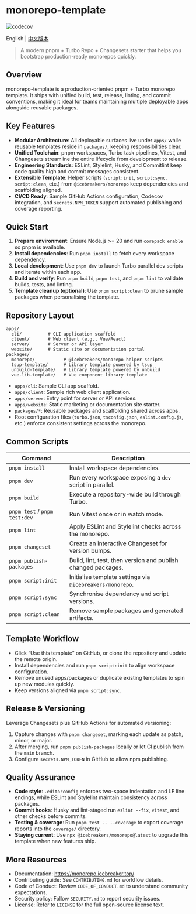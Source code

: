 # monorepo-template

[![codecov](https://codecov.io/gh/sonofmagic/monorepo-template/branch/main/graph/badge.svg?token=mWA3D53rSl)](https://codecov.io/gh/sonofmagic/monorepo-template)

English | [中文版本](README.zh-CN.md)

> A modern pnpm + Turbo Repo + Changesets starter that helps you bootstrap production-ready monorepos quickly.

## Overview

monorepo-template is a production-oriented pnpm + Turbo monorepo template. It ships with unified build, test, release, linting, and commit conventions, making it ideal for teams maintaining multiple deployable apps alongside reusable packages.

## Key Features

- **Modular Architecture**: All deployable surfaces live under `apps/` while reusable templates reside in `packages/`, keeping responsibilities clear.
- **Unified Toolchain**: pnpm workspaces, Turbo task pipelines, Vitest, and Changesets streamline the entire lifecycle from development to release.
- **Engineering Standards**: ESLint, Stylelint, Husky, and Commitlint keep code quality high and commit messages consistent.
- **Extensible Template**: Helper scripts (`script:init`, `script:sync`, `script:clean`, etc.) from `@icebreakers/monorepo` keep dependencies and scaffolding aligned.
- **CI/CD Ready**: Sample GitHub Actions configuration, Codecov integration, and `secrets.NPM_TOKEN` support automated publishing and coverage reporting.

## Quick Start

1. **Prepare environment**: Ensure Node.js >= 20 and run `corepack enable` so pnpm is available.
2. **Install dependencies**: Run `pnpm install` to fetch every workspace dependency.
3. **Local development**: Use `pnpm dev` to launch Turbo parallel dev scripts and iterate within each app.
4. **Build and verify**: Run `pnpm build`, `pnpm test`, and `pnpm lint` to validate builds, tests, and linting.
5. **Template cleanup (optional)**: Use `pnpm script:clean` to prune sample packages when personalising the template.

## Repository Layout

```text
apps/
  cli/          # CLI application scaffold
  client/       # Web client (e.g., Vue/React)
  server/       # Server or API layer
  website/      # Static site or documentation portal
packages/
  monorepo/           # @icebreakers/monorepo helper scripts
  tsup-template/      # Library template powered by tsup
  unbuild-template/   # Library template powered by unbuild
  vue-lib-template/   # Vue component library template
```

- `apps/cli`: Sample CLI app scaffold.
- `apps/client`: Sample rich web client application.
- `apps/server`: Entry point for server or API services.
- `apps/website`: Static marketing or documentation site starter.
- `packages/*`: Reusable packages and scaffolding shared across apps.
- Root configuration files (`turbo.json`, `tsconfig.json`, `eslint.config.js`, etc.) enforce consistent settings across the monorepo.

## Common Scripts

| Command                       | Description                                                   |
| ----------------------------- | ------------------------------------------------------------- |
| `pnpm install`                | Install workspace dependencies.                               |
| `pnpm dev`                    | Run every workspace exposing a `dev` script in parallel.      |
| `pnpm build`                  | Execute a repository-wide build through Turbo.                |
| `pnpm test` / `pnpm test:dev` | Run Vitest once or in watch mode.                             |
| `pnpm lint`                   | Apply ESLint and Stylelint checks across the monorepo.        |
| `pnpm changeset`              | Create an interactive Changeset for version bumps.            |
| `pnpm publish-packages`       | Build, lint, test, then version and publish changed packages. |
| `pnpm script:init`            | Initialise template settings via `@icebreakers/monorepo`.     |
| `pnpm script:sync`            | Synchronise dependency and script versions.                   |
| `pnpm script:clean`           | Remove sample packages and generated artifacts.               |

## Template Workflow

- Click “Use this template” on GitHub, or clone the repository and update the remote origin.
- Install dependencies and run `pnpm script:init` to align workspace configuration.
- Remove unused apps/packages or duplicate existing templates to spin up new modules quickly.
- Keep versions aligned via `pnpm script:sync`.

## Release & Versioning

Leverage Changesets plus GitHub Actions for automated versioning:

1. Capture changes with `pnpm changeset`, marking each update as patch, minor, or major.
2. After merging, run `pnpm publish-packages` locally or let CI publish from the `main` branch.
3. Configure `secrets.NPM_TOKEN` in GitHub to allow npm publishing.

## Quality Assurance

- **Code style**: `.editorconfig` enforces two-space indentation and LF line endings, while ESLint and Stylelint maintain consistency across packages.
- **Commit hooks**: Husky and lint-staged run `eslint --fix`, `vitest`, and other checks before commits.
- **Testing & coverage**: Run `pnpm test -- --coverage` to export coverage reports into the `coverage/` directory.
- **Staying current**: Use `npx @icebreakers/monorepo@latest` to upgrade this template when new features ship.

## More Resources

- Documentation: https://monorepo.icebreaker.top/
- Contributing guide: See `CONTRIBUTING.md` for workflow details.
- Code of Conduct: Review `CODE_OF_CONDUCT.md` to understand community expectations.
- Security policy: Follow `SECURITY.md` to report security issues.
- License: Refer to `LICENSE` for the full open-source license text.
